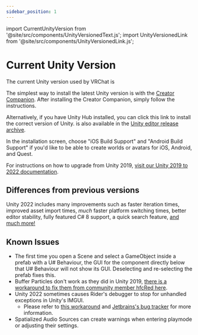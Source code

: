 ```yaml
---
sidebar_position: 1
---
```

import CurrentUnityVersion from '@site/src/components/UnityVersionedText.js';
import UnityVersionedLink from '@site/src/components/UnityVersionedLink.js';

# Current Unity Version

The current Unity version used by VRChat is <UnityVersionedLink versionKey="patch" url="https://unity.com/releases/editor/whats-new/<VERSION>"><CurrentUnityVersion/></UnityVersionedLink>

The simplest way to install the latest Unity version is with the [Creator Companion](https://vcc.docs.vrchat.com/#download-it). After installing the Creator Companion, simply follow the instructions. 

Alternatively, if you have Unity Hub installed, you can <UnityVersionedLink url="unityhub://<VERSION>">click this link</UnityVersionedLink> to install the correct version of Unity. <CurrentUnityVersion/> is also available in the [Unity editor release archive](https://unity.com/releases/editor/archive).

In the installation screen, choose "iOS Build Support" and "Android Build Support" if you'd like to be able to create worlds or avatars for iOS, Android, and Quest.

For instructions on how to upgrade from Unity 2019, [visit our Unity 2019 to 2022 documentation](/sdk/upgrade/unity-2022).

## Differences from previous versions

Unity 2022 includes many improvements such as faster iteration times, improved asset import times, *much* faster platform switching times, better editor stability, fully featured C# 8 support, a quick search feature, [and much more!](https://unity.com/releases/lts)


## Known Issues

* The first time you open a Scene and select a GameObject inside a prefab with a U# Behaviour, the GUI for the component directly below that U# Behaviour will not show its GUI. Deselecting and re-selecting the prefab fixes this.
* Buffer Particles don't work as they did in Unity 2019, [there is a workaround to fix them from community member hfcRed here](https://x.com/hfcRedddd/status/1696915379090604179).
* Unity 2022 sometimes causes Rider's debugger to stop for unhandled exceptions in Unity's IMGUI.
    * Please refer to [this workaround](https://forum.unity.com/threads/rider-debugger-breaks-on-unhandled-exception.1135879/#post-7305256) and [Jetbrains's bug tracker](https://youtrack.jetbrains.com/issue/RIDER-64944) for more information.
* Spatialized Audio Sources can create warnings when entering playmode or adjusting their settings.